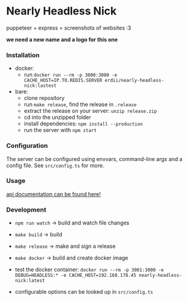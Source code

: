# Nearly Headless Nick

puppeteer + express = screenshots of websites :3

**we need a new name and a logo for this one**

### Installation
* docker:
	* run `docker run --rm -p 3000:3000 -e CACHE_HOST=IP.TO.REDIS.SERVER erdii/nearly-headless-nick:lastest`
* bare:
	* clone repository
	* run `make release`, find the release in `.release`
	* extract the release on your server: `unzip release.zip`
	* cd into the unzipped folder
	* install dependencies: `npm install --production`
	* run the server with `npm start`


### Configuration

The server can be configured using envvars, command-line args and a config file. See `src/config.ts` for more.


### Usage

[api documentation can be found here!](https://erdii.github.io/nearly-headless-nick/)


### Development

* `npm run watch` -> build and watch file changes
* `make build` -> build
* `make release` -> make and sign a release
* `make docker` -> build and create docker image


* test the docker container: `docker run --rm -p 3001:3000 -e DEBUG=HEADLESS:* -e CACHE_HOST=192.168.178.45 nearly-headless-nick:latest`
* configurable options can be looked up in `src/config.ts`
